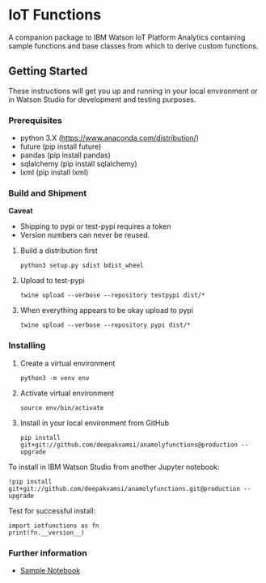 
# IoT Functions

A companion package to IBM Watson IoT Platform Analytics containing sample functions and base classes from which to derive custom functions.

## Getting Started

These instructions will get you up and running in your local environment or in Watson Studio for development and testing purposes. 

### Prerequisites

 + python 3.X (https://www.anaconda.com/distribution/)
 + future (pip install future)
 + pandas (pip install pandas)
 + sqlalchemy (pip install sqlalchemy)
 + lxml (pip install lxml)

### Build and Shipment

**Caveat**
- Shipping to pypi or test-pypi requires a token
- Version numbers can never be reused.

1. Build a distribution first
    ```
    python3 setup.py sdist bdist_wheel
    ```
2. Upload to test-pypi
    ```
    twine upload --verbose --repository testpypi dist/*
    ```
3. When everything appears to be okay upload to pypi
    ```
    twine upload --verbose --repository pypi dist/*
    ```

### Installing

1. Create a virtual environment
    ```
    python3 -m venv env
    ```
2. Activate virtual environment
    ```
    source env/bin/activate
    ```
3. Install in your local environment from GitHub
   ```
   pip install git+git://github.com/deepakvamsi/anamolyfunctions@production --upgrade 
   ```

To install in IBM Watson Studio from another Jupyter notebook:

```~~~bash
!pip install git+git://github.com/deepakvamsi/anamolyfunctions.git@production --upgrade
```

Test for successful install:

```~~~python3
import iotfunctions as fn
print(fn.__version__) 
```



### Further information 
+ [Sample Notebook](https://www.ibm.com/support/knowledgecenter/SSQP8H/iot/analytics/as_notebook_references.html) 


